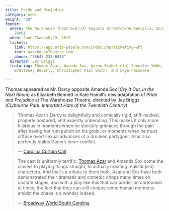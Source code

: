 ```yaml
---
title: Pride and Prejudice
category: news
weight: "20"
footer:
  where: The Warehouse Theatre<br>37 Augusta Street<br>Greenville, South Carolina
    29601
  when: June 7&ndash;29, 2019
  tickets:
    link: https://app.arts-people.com/index.php?ticketing=wht
    text: WarehouseTheatre.com
    phone: "(864) 235-6948"
  director: Jay Briggs
  featuring: Thomas Azar, Amanda Sox, Aaron Brakefield, Jennifer Webb, Clare Ruble,
    Bretteney Beverly, Christopher Paul Smith, and Skye Passmore

---
```

Thomas appeared as Mr. Darcy opposite Amanda Sox (_Cry It Out_, _In the Next Room_) as Elizabeth Bennett in Kate Hamill's new adaptation of _Pride and Prejudice_ at The Warehouse Theatre, directed by Jay Briggs (_Clybourne Park_, _Important Hats of the Twentieth Century_).

> Thomas Azar’s Darcy is delightfully and comically rigid, stiff-necked, properly postured, and expertly unbending. This makes it only more hilarious in moments when he stoically grimaces through the pain after having hot rum punch on his groin, or moments when he must diffuse overt sexual advances of a drunken partygoer. Azar also perfectly builds Darcy’s inner conflict.
>
> — [Carolina Curtain Call](http://carolinacurtaincall.com/2019/06/10/review-warehouse-theatres-pride-and-prejudice-is-indulgent-whimsical-masterpiece/)

> The cast is uniformly terrific. [Thomas Azar](https://www.broadwayworld.com/people/Thomas-Azar/) and Amanda Sox come the closest to playing things straight, to actually creating realistic(ish) characters. And that's a tribute to them both. Azar and Sox have both demonstrated their dramatic and comedic chops many times on upstate stages, and with a play like this that can border on cartoonish at times, the fact that they can still conjure some human moments amidst the chaos is a wonder indeed.
>
> — [Broadway World South Carolina](https://www.broadwayworld.com/south-carolina/article/BWW-Review-Bright-and-Funny-New-Adaptation-of-PRIDE-AND-PREJUDICE-at-Warehouse-Theatre-20190612)